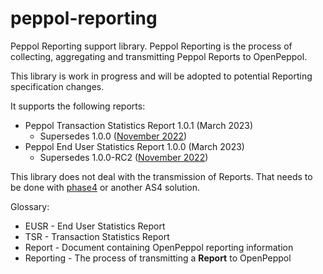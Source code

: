 # peppol-reporting

Peppol Reporting support library.
Peppol Reporting is the process of collecting, aggregating and transmitting Peppol Reports to OpenPeppol. 

This library is work in progress and will be adopted to potential Reporting specification changes.

It supports the following reports:
* Peppol Transaction Statistics Report 1.0.1 (March 2023)
    * Supersedes 1.0.0 ([November 2022](https://openpeppol.atlassian.net/wiki/spaces/RR/pages/2967863297/End+user+statistics+reporting+BIS+22+November+2022))
* Peppol End User Statistics Report 1.0.0 (March 2023) 
    * Supersedes 1.0.0-RC2 ([November 2022](https://openpeppol.atlassian.net/wiki/spaces/RR/pages/2967863297/End+user+statistics+reporting+BIS+22+November+2022))

This library does not deal with the transmission of Reports. That needs to be done with [phase4](https://github.com/phax/phase4) or another AS4 solution.

Glossary:
* EUSR - End User Statistics Report
* TSR - Transaction Statistics Report
* Report - Document containing OpenPeppol reporting information
* Reporting - The process of transmitting a **Report** to OpenPeppol
